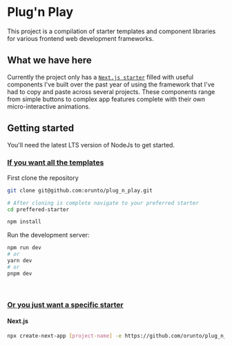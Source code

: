# Plug'n Play
This project is a compilation of starter templates and component libraries for various frontend web development frameworks.

## What we have here
Currently the project only has a [`Next.js starter`](/next-starter/) filled with useful components I've built over the past year of using the framework that I've had to copy and paste across several projects. These components range from simple buttons to complex app features complete with their own micro-interactive animations.

## Getting started
You'll need the latest LTS version of NodeJs to get started.

### <u>If you want all the templates</u>
First clone the repository
```bash
git clone git@github.com:orunto/plug_n_play.git

# After cloning is complete navigate to your preferred starter
cd preffered-starter

npm install
```

Run the development server:

```bash
npm run dev
# or
yarn dev
# or
pnpm dev
```
<br/>

### <u>Or you just want a specific starter</u>
#### Next.js
```bash
npx create-next-app [project-name] -e https://github.com/orunto/plug_n_play/next-starter
```
